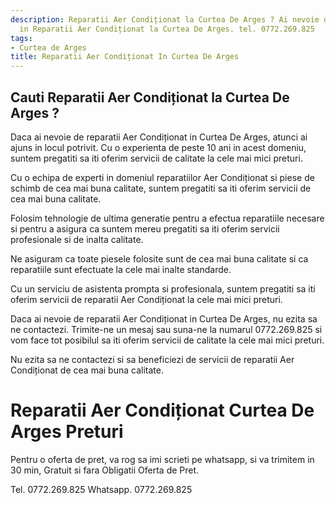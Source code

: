 ```yaml
---
description: Reparatii Aer Condiționat la Curtea De Arges ? Ai nevoie de un profesionist
  in Reparatii Aer Condiționat la Curtea De Arges. tel. 0772.269.825
tags:
- Curtea de Arges
title: Reparatii Aer Condiționat In Curtea De Arges
---
```



## Cauti Reparatii Aer Condiționat la Curtea De Arges ?

Daca ai nevoie de reparatii Aer Condiționat in Curtea De Arges, atunci ai ajuns in locul potrivit. Cu o experienta de peste 10 ani in acest domeniu, suntem pregatiti sa iti oferim servicii de calitate la cele mai mici preturi. 

Cu o echipa de experti in domeniul reparatiilor Aer Condiționat si piese de schimb de cea mai buna calitate, suntem pregatiti sa iti oferim servicii de cea mai buna calitate. 

Folosim tehnologie de ultima generatie pentru a efectua reparatiile necesare si pentru a asigura ca suntem mereu pregatiti sa iti oferim servicii profesionale si de inalta calitate. 

Ne asiguram ca toate piesele folosite sunt de cea mai buna calitate si ca reparatiile sunt efectuate la cele mai inalte standarde. 

Cu un serviciu de asistenta prompta si profesionala, suntem pregatiti sa iti oferim servicii de reparatii Aer Condiționat la cele mai mici preturi. 

Daca ai nevoie de reparatii Aer Condiționat in Curtea De Arges, nu ezita sa ne contactezi. Trimite-ne un mesaj sau suna-ne la numarul 0772.269.825 si vom face tot posibilul sa iti oferim servicii de calitate la cele mai mici preturi. 

Nu ezita sa ne contactezi si sa beneficiezi de servicii de reparatii Aer Condiționat de cea mai buna calitate.

# Reparatii Aer Condiționat Curtea De Arges Preturi
Pentru o oferta de pret, va rog sa imi scrieti pe whatsapp, si va trimitem in 30 min, Gratuit si fara Obligatii Oferta de Pret.

Tel. 0772.269.825
Whatsapp. 0772.269.825